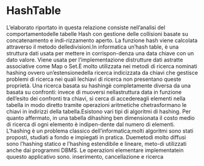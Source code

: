 # HashTable

L’elaborato riportato in questa relazione consiste nell’analisi del comportamentodelle tabelle Hash con gestione delle collisioni basate su concatenamento e indi-rizzamento aperto. La funzione hash viene calcolata attraverso il metodo delledivisioni.In informatica un’hash table, è una struttura dati usata per mettere in corrispon-denza una data chiave con un dato valore. Viene usata per l’implementazione distrutture dati astratte associative come Map o Set.È molto utilizzata nei metodi di ricerca nominati hashing ovvero un’estensionedella ricerca indicizzata da chiavi che gestisce problemi di ricerca nei quali lechiavi di ricerca non presentano queste proprietà. Una ricerca basata su hashingè completamente diversa da una basata su confronti: invece di muoversi nellastruttura data in funzione dell’esito dei confronti tra chiavi, si cerca di accedereagli elementi nella tabella in modo diretto tramite operazioni aritmetiche chetrasformano le chiavi in indirizzi della tabella.Esistono vari tipi di algoritmi di hashing. Per quanto affermato, in una tabella dihashing ben dimensionata il costo medio di ricerca di ogni elemento è indipen-dente dal numero di elementi. L’hashing è un problema classico dell’informatica;molti algoritmi sono stati proposti, studiati a fondo e impiegati in pratica. Duemetodi molto diffusi sono l’hashing statico e l’hashing estendibile e lineare, meto-di utilizzati anche dai programmi DBMS. Le operazioni elementare implementatein quuesto applicativo sono. inserimento, cancellazione e ricerca

